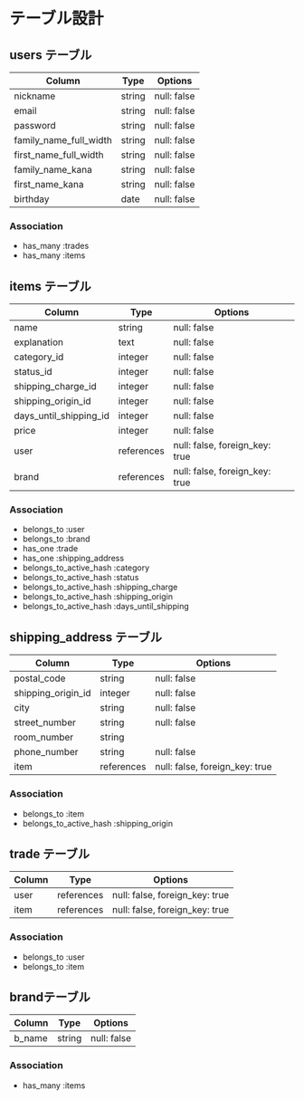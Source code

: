 # テーブル設計

## users テーブル

| Column   | Type   | Options     |
| -------- | ------ | ----------- |
| nickname | string | null: false |
| email    | string | null: false |
| password | string | null: false |
| family_name_full_width | string | null: false |
| first_name_full_width  | string | null: false |
| family_name_kana | string | null: false |
| first_name_kana  | string | null: false |
| birthday | date | null: false |

### Association
- has_many :trades
- has_many :items

## items テーブル

| Column   | Type   | Options     |
| -------- | ------ | ----------- |
| name     | string | null: false |
| explanation  | text   | null: false |
| category_id  | integer | null: false |
| status_id    | integer | null: false |
| shipping_charge_id    | integer | null: false |
| shipping_origin_id     | integer | null: false |
| days_until_shipping_id | integer | null: false |
| price      | integer | null: false |
| user  | references | null: false, foreign_key: true |
| brand | references | null: false, foreign_key: true |

### Association
- belongs_to :user
- belongs_to :brand
- has_one :trade
- has_one :shipping_address
- belongs_to_active_hash :category
- belongs_to_active_hash :status
- belongs_to_active_hash :shipping_charge
- belongs_to_active_hash :shipping_origin
- belongs_to_active_hash :days_until_shipping

## shipping_address テーブル

| Column   | Type   | Options     |
| -------- | ------ | ----------- |
| postal_code   | string | null: false |
| shipping_origin_id | integer | null: false |
| city     | string  | null: false |
| street_number | string | null: false |
| room_number   | string |  
| phone_number  | string | null: false |
| item  | references | null: false, foreign_key: true |

### Association
- belongs_to :item
- belongs_to_active_hash :shipping_origin

## trade テーブル

| Column   | Type   | Options     |
| -------- | ------ | ----------- |
| user | references | null: false, foreign_key: true |
| item | references | null: false, foreign_key: true |

### Association
- belongs_to :user
- belongs_to :item

## brandテーブル

| Column   | Type   | Options     |
| -------- | ------ | ----------- |
| b_name | string | null: false |

### Association
- has_many :items

